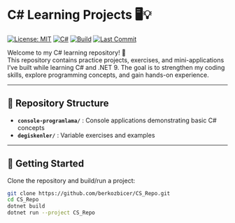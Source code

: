 # C# Learning Projects 🖥️💡

[![License: MIT](https://img.shields.io/badge/License-MIT-yellow.svg)](LICENSE)
[![C#](https://img.shields.io/badge/C%23-9.0-blue)](https://docs.microsoft.com/en-us/dotnet/csharp/)
[![Build](https://img.shields.io/badge/Build-Passing-brightgreen)](#)
[![Last Commit](https://img.shields.io/github/last-commit/YOUR_USERNAME/CSharpLearning)](https://github.com/YOUR_USERNAME/CSharpLearning/commits/main)

Welcome to my C# learning repository! 🎉  
This repository contains practice projects, exercises, and mini-applications I’ve built while learning C# and .NET 9. The goal is to strengthen my coding skills, explore programming concepts, and gain hands-on experience.

---

## 📂 Repository Structure

- **`console-programlama/`** : Console applications demonstrating basic C# concepts  
- **`degiskenler/`** : Variable exercises and examples  

---

## 🚀 Getting Started

Clone the repository and build/run a project:

```bash
git clone https://github.com/berkozbicer/CS_Repo.git
cd CS_Repo
dotnet build
dotnet run --project CS_Repo